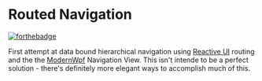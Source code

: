 # Routed Navigation

[![forthebadge](https://forthebadge.com/images/badges/works-on-my-machine.svg)](https://forthebadge.com)

First attempt at data bound hierarchical navigation using [Reactive UI](https://github.com/reactiveui/ReactiveUI) routing and the
the [ModernWpf](https://github.com/Kinnara/ModernWpf) Navigation View. This isn't intende to be a perfect solution - there's definitely 
more elegant ways to accomplish much of this. 




